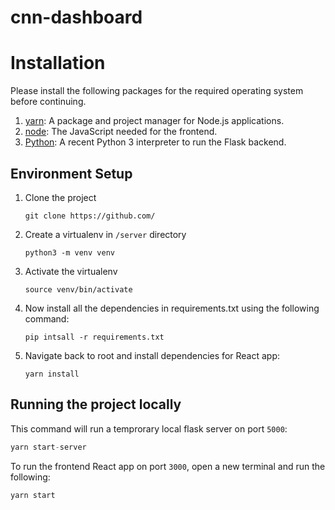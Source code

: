 # cnn-dashboard

# Installation

Please install the following packages for the required operating system before continuing.

1. [yarn](https://yarnpkg.com/): A package and project manager for Node.js applications.
2. [node](https://nodejs.org/en/): The JavaScript needed for the frontend.
3. [Python](): A recent Python 3 interpreter to run the Flask backend.

## Environment Setup

1. Clone the project

    ```python3
    git clone https://github.com/
    ```

2. Create a virtualenv in `/server` directory

    ```python3
    python3 -m venv venv
    ```

3. Activate the virtualenv

    ```python3
    source venv/bin/activate
    ```

4. Now install all the dependencies in requirements.txt using the following command:

    ```python3
    pip intsall -r requirements.txt
    ```

5. Navigate back to root and install dependencies for React app:

    ```python3
    yarn install
    ```

## Running the project locally

This command will run a temprorary local flask server on port `5000`:

```python
yarn start-server
```

To run the frontend React app on port `3000`, open a new terminal and run the following:

```python
yarn start
```
